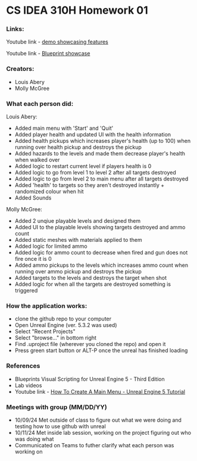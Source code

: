 # CS IDEA 310H Homework 01

### Links:
Youtube link - [demo showcasing features](https://www.youtube.com/watch?v=xkRtmouVZ1A)

Youtube link - [Blueprint showcase](https://www.youtube.com/watch?v=mcCSraPDcZQ)


### Creators:
 - Louis Abery
 - Molly McGree

### What each person did:
Louis Abery:
- Added main menu with 'Start' and 'Quit'
- Added player health and updated UI with the health information
- Added health pickups which increases player's health (up to 100) when running over health pickup and destroys the pickup
- Added hazards to the levels and made them decrease player's health when walked over
- Added logic to restart current level if players health is 0
- Added logic to go from level 1 to level 2 after all targets destroyed
- Added logic to go from level 2 to main menu after all targets destroyed
- Added 'health' to targets so they aren't destroyed instantly + randomized colour when hit
- Added Sounds

Molly McGree:
- Added 2 unqiue playable levels and designed them
- Added UI to the playable levels showing targets destroyed and ammo count
- Added static meshes with materials applied to them
- Added logic for limited ammo
- Added logic for ammo count to decrease when fired and gun does not fire once it is 0
- Added ammo pickups to the levels which increases ammo count when running over ammo pickup and destroys the pickup
- Added targets to the levels and destroys the target when shot
- Added logic for when all the targets are destroyed something is triggered

### How the application works:
- clone the github repo to your computer
- Open Unreal Engine (ver. 5.3.2 was used)
- Select "Recent Projects"
- Select "browse..." in bottom right
- Find .uproject file (wherever you cloned the repo) and open it
- Press green start button or ALT-P once the unreal has finished loading

### References
- Blueprints Visual Scripting for Unreal Engine 5 - Third Edition
- Lab videos
- Youtube link - [How To Create A Main Menu - Unreal Engine 5 Tutorial](https://www.youtube.com/watch?v=kumZj_mov58)

### Meetings with group (MM/DD/YY)
- 10/09/24 Met outside of class to figure out what we were doing and testing how to use github with unreal
- 10/11/24 Met inside lab session, working on the project figuring out who was doing what
- Communicated on Teams to futher clarify what each person was working on 
